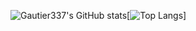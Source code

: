 ![Gautier337's GitHub stats](https://github-readme-stats.vercel.app/api?username=gautier337&count_private=true&theme=radical)[![Top Langs](https://github-readme-stats.vercel.app/api/top-langs/?username=gautier337&theme=radical)]
